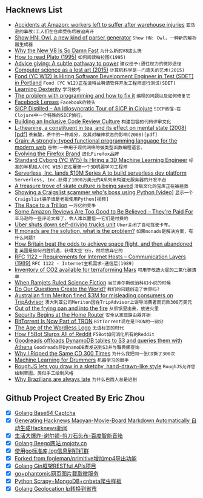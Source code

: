 ## Hacknews List


- [Accidents at Amazon: workers left to suffer after warehouse injuries](https://www.theguardian.com/technology/2018/jul/30/accidents-at-amazon-workers-left-to-suffer-after-warehouse-injuries)  `亚马逊的事故:工人们在仓库受伤后被迫离开`
- [Show HN: Owl, a new kind of parser generator](https://github.com/ianh/owl)  `Show HN: Owl，一种新的解析器生成器`
- [Why the New V8 Is So Damn Fast](https://nodesource.com/blog/why-the-new-v8-is-so-damn-fast)  `为什么新的V8这么快`
- [How to read Plato (1995)](http://plato-dialogues.org/email/950404_1.htm)  `如何阅读柏拉图(1995)`
- [Advice giving: A subtle pathway to power](https://ink.library.smu.edu.sg/cgi/viewcontent.cgi?article=6779&amp;context=lkcsb_research)  `建议给予:通往权力的微妙途径`
- [Computer science as a lost art (2015)](http://rubyhacker.com/blog2/20150917.html)  `计算机科学是一门遗失的艺术(2015)`
- [Fond (YC W12) Is Hiring Software Development Engineer in Test (SDET) in Portland](https://jobs.lever.co/fond/0b674725-2493-4d42-90b1-10d631c94d98)  `Fond (YC W12)正在波特兰聘请软件开发工程师进行测试(SDET)`
- [Learning Dexterity](https://blog.openai.com/learning-dexterity/)  `学习技巧`
- [The problem with programming and how to fix it](https://alarmingdevelopment.org/?p=1173)  `编程的问题以及如何修复它`
- [Facebook Lenses](https://stratechery.com/2018/facebook-lenses/)  `Facebook的镜头`
- [SICP Distilled – An Idiosyncratic Tour of SICP in Clojure](http://www.sicpdistilled.com)  `SICP蒸馏-在Clojure中一个特殊的SICP旅行。`
- [Building an Inclusive Code Review Culture](https://blog.plaid.com/building-an-inclusive-code-review-culture/)  `构建包容的代码评审文化`
- [L-theanine, a constituent in tea, and its effect on mental state (2008) [pdf]](http://apjcn.nhri.org.tw/server/APJCN/17%20Suppl%201//167.pdf)  `茶氨酸，茶中的一种成分，及其对精神状态的影响(2008)[pdf]`
- [Grain: A strongly-typed functional programming language for the modern web](https://grain-lang.org/)  `谷物:一种用于现代网络的强类型函数编程语言。`
- [Evolving the Firefox Brand](https://blog.mozilla.org/opendesign/evolving-the-firefox-brand/)  `进化Firefox品牌`
- [Standard Cyborg (YC W15) Is Hiring a 3D Machine Learning Engineer](item?id=17649726)  `标准的半机械人(YC W15)正在雇佣一个3D机器学习工程师`
- [Serverless, Inc. lands $10M Series A to build serverless dev platform](https://techcrunch.com/2018/07/30/serverless-inc-lands-10-m-series-a-to-build-serverless-developers-platform/)  `Serverless, Inc.获得了1000万美元的A系列来构建无服务器的开发平台`
- [A treasure trove of skate culture is being saved](https://www.huckmag.com/outdoor/rad-archive-dan-adams-skate-culture/)  `滑板文化的宝库正在被拯救`
- [Showing a Craigslist scammer who&#39;s boss using Python [video]](https://www.youtube.com/watch?v=UtNYzv8gLbs&amp;feature=youtu.be)  `显示一个Craigslist骗子谁是老板使用Python[视频]`
- [The Race to a Trillion](https://www.aboveavalon.com/notes/2018/7/11/the-race-to-a-trillion)  `一万亿的竞争`
- [Some Amazon Reviews Are Too Good to Be Believed – They&#39;re Paid For](https://www.npr.org/2018/07/30/629800775/some-amazon-reviews-are-too-good-to-be-believed-theyre-paid-for)  `亚马逊的一些评论太棒了，令人难以置信——它们是付费的`
- [Uber shuts down self-driving trucks unit](https://techcrunch.com/2018/07/30/ubers-self-driving-trucks-division-is-dead-long-live-uber-self-driving-cars/)  `Uber关闭了自动驾驶卡车。`
- [If monads are the solution, what is the problem?](http://danghica.blogspot.com/2018/07/haskell-if-monads-are-solution-what-is.html)  `如果monads是解决方案，有什么问题?`
- [How Britain beat the odds to achieve space flight, and then abandoned it](https://medium.com/lapsed-historian/an-empire-of-stars-d6b24f92cbc7)  `英国是如何战胜机遇，获得太空飞行，然后放弃它的`
- [RFC 1122 – Requirements for Internet Hosts – Communication Layers (1989)](https://tools.ietf.org/html/rfc1122)  `RFC 1122 - Internet主机需求-通信层(1989)`
- [Inventory of CO2 available for terraforming Mars](https://www.nature.com/articles/s41550-018-0529-6)  `可用于改造火星的二氧化碳清单`
- [When Ramjets Ruled Science Fiction](https://www.tor.com/2018/07/30/when-ramjets-ruled-science-fiction/)  `当兰菲尔斯统治科幻小说的时候`
- [Do Our Questions Create the World?](https://blogs.scientificamerican.com/cross-check/do-our-questions-create-the-world/)  `我们的问题创造了世界吗?`
- [Australian firm Meriton fined $3M for misleading consumers on TripAdvisor](https://www.accc.gov.au/media-release/meriton-to-pay-3-million-for-misleading-consumers-on-tripadvisor)  `澳大利亚公司Meriton因在TripAdvisor上误导消费者而罚款300万美元`
- [Out of the frying pan and into the fire](https://ar.al/2018/07/30/out-of-the-frying-pan-and-into-the-fire/)  `从煎锅里出来，放进火里`
- [Security Begins at the Home Router](https://insights.sei.cmu.edu/sei_blog/2018/07/security-begins-at-the-home-router.html)  `安全从家庭路由器开始`
- [BitTorrent Is Now Part of TRON](http://blog.bittorrent.com/2018/07/23/its-official-bittorrent-is-now-part-of-tron/)  `BitTorrent现在是TRON的一部分`
- [The Age of the Wordless Logo](https://www.theatlantic.com/business/archive/2016/09/the-age-of-the-wordless-logo/499166/?single_page=true)  `无语标志的时代`
- [How F5Bot Slurps All of Reddit](https://intoli.com/blog/f5bot/)  `F5Bot如何消化所有的Reddit`
- [Goodreads offloads DynamoDB tables to S3 and queries them with Athena](https://aws.amazon.com/blogs/big-data/how-goodreads-offloads-amazon-dynamodb-tables-to-amazon-s3-and-queries-them-using-amazon-athena/)  `Goodreads将DynamoDB表发送到S3并与雅典娜查询`
- [Why I Ripped the Same CD 300 Times](https://john-millikin.com/%F0%9F%A4%94/why-i-ripped-the-same-cd-300-times)  `为什么我把同一张CD撕了300次`
- [Machine Learning for Drummers](http://blog.petersobot.com/machine-learning-for-drummers)  `机器学习的鼓手`
- [RoughJS lets you draw in a sketchy, hand-drawn-like style](https://www.tutorialdocs.com/tutorial/roughjs/get-started.html)  `RoughJS允许您绘制草图，类似手工绘制风格`
- [Why Brazilians are always late](http://www.bbc.com/travel/story/20180729-why-brazilians-are-always-late)  `为什么巴西人总是迟到`

## Github Project Created By Eric Zhou

- [x] [Golang Base64 Captcha](https://github.com/mojocn/base64Captcha)
- [x] [Generating Hacknews Maoyan-Movie-Board Markdown Automatically 自动生成Hacknews新闻](https://github.com/dejavuzhou/md-genie)
- [x] [生活大爆炸-谢尔顿-剪刀石头布-百度智能音箱](https://github.com/mojocn/dueros-bang-game)
- [x] [Golang Beego网站 mojotv.cn](https://github.com/mojocn/www.mojotv.cn)
- [x] [使用go标准库,log信息到钉钉群](https://github.com/mojocn/dooger)
- [x] [Forked from fogleman/primitive增加mp4导出功能](https://github.com/mojocn/primitive)
- [x] [Golang Gin框架RESTful APIs项目](https://github.com/JJJJJJJerk/ezier-golang-web-api-framework)
- [x] [go+phantomjs网页图片截取微服务](https://github.com/mojocn/screen_shot)
- [x] [Python Scrapy+MongoDB+cnbeta爬虫样板](https://github.com/mojocn/scrapy_mongodb_boilerplate_cnbeta)
- [x] [Golang Geolocation Ip转换到省市](https://github.com/mojocn/ip2location)